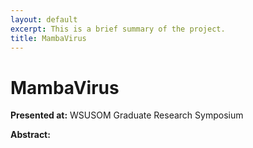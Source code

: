 ```yaml
---
layout: default
excerpt: This is a brief summary of the project.
title: MambaVirus
---
```


# MambaVirus

**Presented at:** WSUSOM Graduate Research Symposium

**Abstract:**

